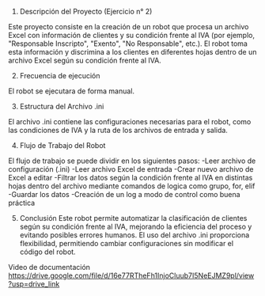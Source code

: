 1. Descripción del Proyecto (Ejercicio n° 2)

Este proyecto consiste en la creación de un robot que procesa un archivo Excel con información de clientes y su condición frente al IVA
(por ejemplo, "Responsable Inscripto", "Exento", "No Responsable", etc.). El robot toma esta información y discrimina a los clientes en
diferentes hojas dentro de un archivo Excel según su condición frente al IVA.

2. Frecuencia de ejecución 

El robot se ejecutara de forma manual.

3. Estructura del Archivo .ini

El archivo .ini contiene las configuraciones necesarias para el robot, como las condiciones de IVA y la ruta de los archivos de entrada y salida.

4. Flujo de Trabajo del Robot

El flujo de trabajo se puede dividir en los siguientes pasos:
	-Leer archivo de configuración (.ini)
	-Leer archivo Excel de entrada
	-Crear nuevo archivo de Excel a editar
	-Filtrar los datos según la condición frente al IVA en distintas hojas dentro del archivo mediante comandos de logica como grupo, for, elif
	-Guardar los datos
	-Creación de un log a modo de control como buena práctica

5. Conclusión
Este robot permite automatizar la clasificación de clientes según su condición frente al IVA, mejorando la eficiencia del proceso y evitando posibles
errores humanos. El uso del archivo .ini proporciona flexibilidad, permitiendo cambiar configuraciones sin modificar el código del robot.

Video de documentación
https://drive.google.com/file/d/16e77RTheFh1InjoCluub7I5NeEJMZ9pl/view?usp=drive_link